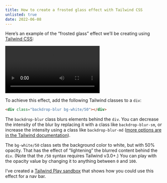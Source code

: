 ```yaml
---
title: How to create a frosted glass effect with Tailwind CSS
unlisted: true
date: 2022-06-08
---
```


Here’s an example of the “frosted glass” effect we’ll be creating using [Tailwind CSS](https://tailwindcss.com):

<video src="/posts/tailwind-frosted-glass/172743847-d3163b2b-0b1e-4c08-9032-f6aefb2a8a1b.mp4" controls playsinline></video>

To achieve this effect, add the following Tailwind classes to a `div`:

```html
<div class="backdrop-blur bg-white/50"></div>
```

The `backdrop-blur` class blurs elements behind the `div`. You can decrease the intensity of the blur by replacing it with a class like `backdrop-blur-sm`, or increase the intensity using a class like `backdrop-blur-md` ([more options are in the Tailwind documentation](https://tailwindcss.com/docs/backdrop-blur)).

The `bg-white/50` class sets the background color to white, but with 50% opacity. That has the effect of “lightening” the blurred content behind the `div`. (Note that the `/50` syntax requires Tailwind v3.0+.) You can play with the opacity value by changing it to anything between `0` and `100`.

I’ve created a [Tailwind Play sandbox](https://play.tailwindcss.com/RWFzqiQQUj) that shows how you could use this effect for a nav bar.
